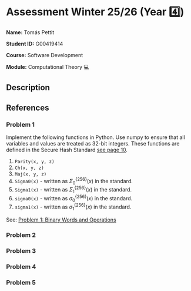 # Assessment Winter 25/26 (Year 4️⃣)
**Name:** Tomás Pettit

**Student ID:** G00419414

**Course:** Software Development

**Module:** Computational Theory 💻

## Description

## References

### Problem 1
Implement the following functions in Python.
Use numpy to ensure that all variables and values are treated as 32-bit integers.
These functions are defined in the Secure Hash Standard [see page 10](https://nvlpubs.nist.gov/nistpubs/FIPS/NIST.FIPS.180-4.pdf).

1. `Parity(x, y, z)`
2. `Ch(x, y, z)`
3. `Maj(x, y, z)`
4. `Sigma0(x)` - written as $\Sigma_0^{\{256\}}(x)$ in the standard.
5. `Sigma1(x)` - written as $\Sigma_1^{\{256\}}(x)$ in the standard.
6. `sigma0(x)` - written as $\sigma_0^{\{256\}}(x)$ in the standard.
7. `sigma1(x)` - written as $\sigma_1^{\{256\}}(x)$ in the standard.

See: [Problem 1: Binary Words and Operations](https://github.com/tomaspettit/CT-G00419414/blob/main/problems.ipynb)

### Problem 2

### Problem 3

### Problem 4

### Problem 5
